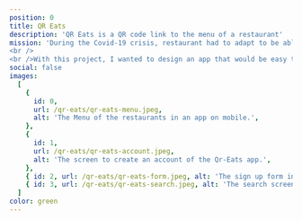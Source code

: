 ```yaml
---
position: 0
title: QR Eats
description: 'QR Eats is a QR code link to the menu of a restaurant'
mission: 'During the Covid-19 crisis, restaurant had to adapt to be able to give you a menu that you could touch. The easiest choice was to create a QR code linked to the restaurant menu in pdf.
<br />
<br />With this project, I wanted to design an app that would be easy to use for the customer and easy to setup for the restaurant.'
social: false
images:
  [
    {
      id: 0,
      url: /qr-eats/qr-eats-menu.jpeg,
      alt: 'The Menu of the restaurants in an app on mobile.',
    },
    {
      id: 1,
      url: /qr-eats/qr-eats-account.jpeg,
      alt: 'The screen to create an account of the Qr-Eats app.',
    },
    { id: 2, url: /qr-eats/qr-eats-form.jpeg, alt: 'The sign up form in the QR-eats app' },
    { id: 3, url: /qr-eats/qr-eats-search.jpeg, alt: 'The search screen' },
  ]
color: green
---
```

